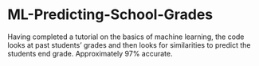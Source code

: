 # ML-Predicting-School-Grades

Having completed a tutorial on the basics of machine learning, the code looks at past students’ grades and then looks for similarities to predict the students end grade. Approximately 97% accurate.

